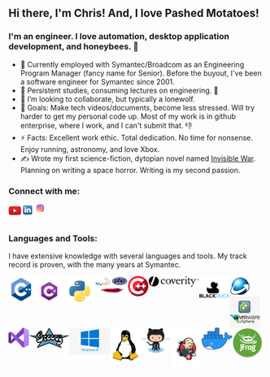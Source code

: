 ## Hi there, I'm Chris! And, I love Pashed Motatoes!

### I'm an engineer. I love automation, desktop application development, and honeybees. 🐝

- 🔭 Currently employed with Symantec/Broadcom as an Engineering Program Manager (fancy name for Senior). Before the buyout, I've been a software engineer for Symantec since 2001. 
- 🌱 Persistent studies, consuming lectures on engineering. 🤣
- 👯 I’m looking to collaborate, but typically a lonewolf.
- 🥅 Goals: Make tech videos/documents, become less stressed. Will try harder to get my personal code up. Most of my work is in github enterprise, where I work, and I can't submit that. 👎
- ⚡ Facts: Excellent work ethic. Total dedication. No time for nonsense. Enjoy running, astronomy, and love Xbox.
- ✍️ Wrote my first science-fiction, dytopian novel named [Invisible War]. Planning on writing a space horror. Writing is my second passion.  

### Connect with me:

[<img align="left" alt="YouTube" width="25px" src="https://raw.githubusercontent.com/sorrynofocus/sorrynofocus/master/icons/youtube.png" />][youtube]
[<img align="left" alt="LinkedIn" width="25px" src="https://raw.githubusercontent.com/sorrynofocus/sorrynofocus/master/icons/linkedin.png" />][linkedin]
<!-- [<img align="left" alt="facebook" width="25px" src="https://raw.githubusercontent.com/sorrynofocus/sorrynofocus/master/icons/facebook.png" />][facebook] -->
[<img align="left" alt="Instagram" width="25px" src="https://raw.githubusercontent.com/sorrynofocus/sorrynofocus/master/icons/instagram.jpg" />][instagram]

<br /><br />
 
### Languages and Tools:

I have extensive knowledge with several languages and tools. My track record is proven, with the many years at Symantec.

[<img align="left" alt="cplusplus" width="50px" src="https://raw.githubusercontent.com/sorrynofocus/sorrynofocus/master/icons/c-logo.png" />][cplusplus]
[<img align="left" alt="csharp" width="60px" src="https://raw.githubusercontent.com/sorrynofocus/sorrynofocus/master/icons/csharp.png" />][csharp]
[<img align="left" alt="python" width="60px" src="https://raw.githubusercontent.com/sorrynofocus/sorrynofocus/master/icons/python.png" />][python]
[<img align="left" alt="php" width="65px" src="https://raw.githubusercontent.com/sorrynofocus/sorrynofocus/master/icons/phpmyadmin.png" />][php]
[<img align="left" alt="cbuilder" width="40px" src="https://raw.githubusercontent.com/sorrynofocus/sorrynofocus/master/icons/c-builder.png" />][cbuilder]
[<img align="left" alt="coverity" width="100px" src="https://raw.githubusercontent.com/sorrynofocus/sorrynofocus/master/icons/coverity-logo.png" />][coverity]
[<img align="left" alt="blackduck" width="60px" src="https://raw.githubusercontent.com/sorrynofocus/sorrynofocus/master/icons/blackduck.png" />][blackduck]
[<img align="left" alt="inno" width="40px" src="https://raw.githubusercontent.com/sorrynofocus/sorrynofocus/master/icons/inno_setup.png" />][inno]
[<img align="left" alt="vsphere" width="60px" src="https://raw.githubusercontent.com/sorrynofocus/sorrynofocus/master/icons/vmware-vsphere.png" />][vsphere]
[<img align="left" alt="visualstudio" width="40px" src="https://raw.githubusercontent.com/sorrynofocus/sorrynofocus/master/icons/vs2019.png" />][visualstudio]
[<img align="left" alt="groovy" width="80px" src="https://raw.githubusercontent.com/sorrynofocus/sorrynofocus/master/icons/groovy.png" />][groovy]
[<img align="left" alt="win10" width="80px" src="https://raw.githubusercontent.com/sorrynofocus/sorrynofocus/master/icons/win10.jpg" />][win10]
[<img align="left" alt="linux" width="60px" src="https://raw.githubusercontent.com/sorrynofocus/sorrynofocus/master/icons/linux.png" />][Linux]
[<img align="left" alt="github" width="60px" src="https://raw.githubusercontent.com/sorrynofocus/sorrynofocus/master/icons/github.png" />][GitHub]
[<img align="left" alt="jenkins" width="60px" src="https://raw.githubusercontent.com/sorrynofocus/sorrynofocus/master/icons/jenkins.png" />][Jenkins]
[<img align="left" alt="docker" width="60px" src="https://raw.githubusercontent.com/sorrynofocus/sorrynofocus/master/icons/docker.png" />][Docker]
[<img align="left" alt="artifactory" width="60px" src="https://raw.githubusercontent.com/sorrynofocus/sorrynofocus/master/icons/jfrog.png" />][Artifactory]

   

<br />
<br />



<!-- <img align="left" alt="codeSTACKr's Github Stats" src="https://github-readme-stats.vercel.app/api?username=sorrynofocus&show_icons=true&hide_border=true" /> -->

[facebook]: https://www.facebook.com/sorrynofocus/
[youtube]: https://www.youtube.com/user/christopherwinters
[instagram]: https://www.instagram.com/sorrynofocus/
[linkedin]: https://www.linkedin.com/in/christopherwinters/
[Invisible War]: https://www.amazon.com/Invisible-War-Chris-Winters/dp/0998020915/ref=sr_1_1?dchild=1&keywords=chris+winters+invisible+war

[cplusplus]: https://en.wikipedia.org/wiki/C++
[csharp]: https://docs.microsoft.com/en-us/dotnet/csharp/
[python]: https://www.python.org/
[php]: https://www.php.net/
[cbuilder]: https://www.embarcadero.com/products/cbuilder/
[coverity]: https://www.synopsys.com/software-integrity/security-testing/static-analysis-sast.html
[blackduck]: https://www.synopsys.com/software-integrity/security-testing/software-composition-analysis.html
[inno]: https://jrsoftware.org/isinfo.php
[vsphere]: https://www.vmware.com/products/vsphere.html
[visualstudio]: https://visualstudio.microsoft.com/vs/
[groovy]: http://www.groovy-lang.org/
[win10]: https://www.microsoft.com/en-us/windows/features
[Linux]: https://en.wikipedia.org/wiki/Linux
[GitHub]: https://www.github.com
[Jenkins]: https://www.jenkins.io/
[Docker]: https://www.docker.com
[Artifactory]: https://jfrog.com/artifactory





<!--
**sorrynofocus/sorrynofocus** is a ✨ _special_ ✨ repository because its `README.md` (this file) appears on your GitHub profile.

Here are some ideas to get you started:

- 🔭 I’m currently working on ...
- 🌱 I’m currently learning ...
- 👯 I’m looking to collaborate on ...
- 🤔 I’m looking for help with ...
- 💬 Ask me about ...
- 📫 How to reach me: ...
- 😄 Pronouns: ...
- ⚡ Fun fact: ...
-->
